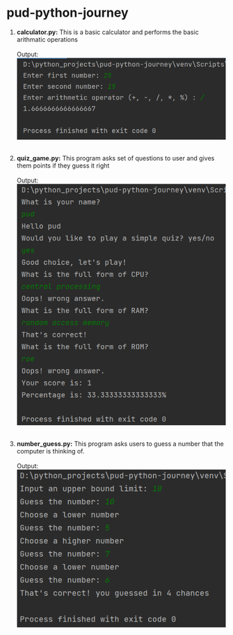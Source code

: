 # pud-python-journey

1. **calculator.py:**
This is a basic calculator and performs the basic arithmatic operations
</br></br>
Output:</br>
![img.png](../Programs/ouput_images/project-calulator.png)
</br></br>

2. **quiz_game.py:**
This program asks set of questions to user and gives them points if they guess it right
</br></br>
Output:</br>
![img.png](../Programs/ouput_images/quiz_game.png)
</br></br>

3. **number_guess.py:**
This program asks users to guess a number that the computer is thinking of.
</br></br>
Output:</br>
![img.png](../Programs/ouput_images/number_guess.png)
</br></br>